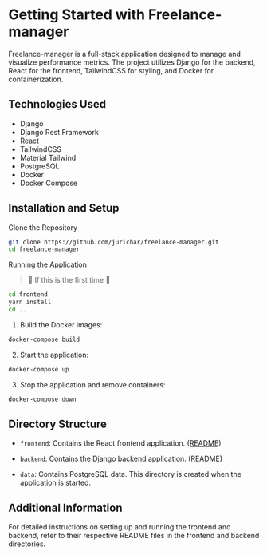 # Getting Started with Freelance-manager

Freelance-manager is a full-stack application designed to manage and visualize performance metrics. The project utilizes Django for the backend, React for the frontend, TailwindCSS for styling, and Docker for containerization.

## Technologies Used

- Django
- Django Rest Framework
- React
- TailwindCSS
- Material Tailwind
- PostgreSQL
- Docker
- Docker Compose

## Installation and Setup

Clone the Repository

```bash
git clone https://github.com/jurichar/freelance-manager.git
cd freelance-manager
```

Running the Application

> :rocket: If this is the first time :rocket:

```bash
cd frontend
yarn install
cd ..
```

1. Build the Docker images:

```bash
docker-compose build
```

2. Start the application:

```bash
docker-compose up
```

3. Stop the application and remove containers:

```bash
docker-compose down
```

## Directory Structure

- `frontend`: Contains the React frontend application. ([README](frontend/README.md))

- `backend`: Contains the Django backend application. ([README](backend/README.md))

- `data`: Contains PostgreSQL data. This directory is created when the application is started.

## Additional Information

For detailed instructions on setting up and running the frontend and backend, refer to their respective README files in the frontend and backend directories.